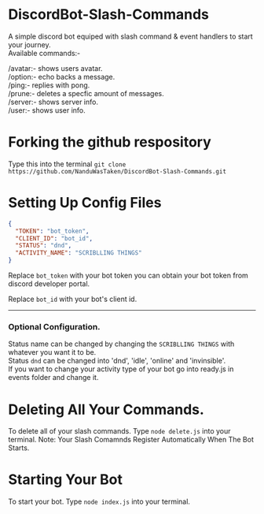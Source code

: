 # DiscordBot-Slash-Commands
A simple discord bot equiped with slash command & event handlers to start your journey.  
Available commands:-

/avatar:- shows users avatar.  
/option:- echo backs a message.  
/ping:- replies with pong.  
/prune:- deletes a specfic amount of messages.  
/server:- shows server info.  
/user:- shows user info.  


# Forking the github respository
Type this into the terminal
`git clone https://github.com/NanduWasTaken/DiscordBot-Slash-Commands.git`

# Setting Up Config Files
```json
{
  "TOKEN": "bot_token",
  "CLIENT_ID": "bot_id",
  "STATUS": "dnd",
  "ACTIVITY_NAME": "SCRIBLLING THINGS"
}
```
Replace `bot_token` with your bot token you can obtain your bot token from discord developer portal.

Replace  `bot_id` with your bot's client id.
_____________________________________________

### Optional Configuration.

Status name can be changed by changing the `SCRIBLLING THINGS` with whatever you want it to be.  
Status `dnd` can be changed into 'dnd', 'idle', 'online' and 'invinsible'.  
If you want to change your activity type of your bot go into ready.js in events folder and change it.  

# Deleting All Your Commands.
To delete all of your slash commands.
Type `node delete.js` into your terminal.
Note: Your Slash Comamnds Register Automatically When The Bot Starts.

# Starting Your Bot
To start your bot.
Type `node index.js` into your terminal.
